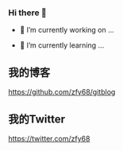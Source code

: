 ### Hi there 👋

- 🔭 I’m currently working on ...



- 🌱 I’m currently learning ...


## 我的博客
https://github.com/zfy68/gitblog
## 我的Twitter
https://twitter.com/zfy68

